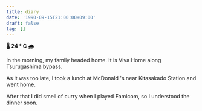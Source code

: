 ```yaml
---
title: diary
date: '1990-09-15T21:00:00+09:00'
draft: false
tag: []
---
```


**🌡 24 ° C 🌧**

In the morning, my family headed home. It is Viva Home along Tsurugashima bypass.

As it was too late, I took a lunch at McDonald 's near Kitasakado Station and went home.

After that I did smell of curry when I played Famicom, so I understood the dinner soon.